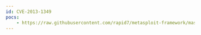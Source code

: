 ```yaml
---
id: CVE-2013-1349
pocs:
    - https://raw.githubusercontent.com/rapid7/metasploit-framework/master/modules/exploits/unix/webapp/opensis_modname_exec.rb
---
```

